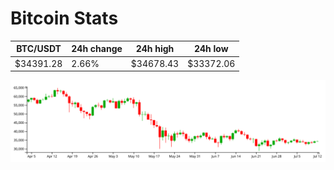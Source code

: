 # Bitcoin Stats

BTC/USDT|24h change|24h high|24h low|
|---|---|---|---|
|$34391.28|2.66%|$34678.43|$33372.06|

<img src="./chart.svg">
